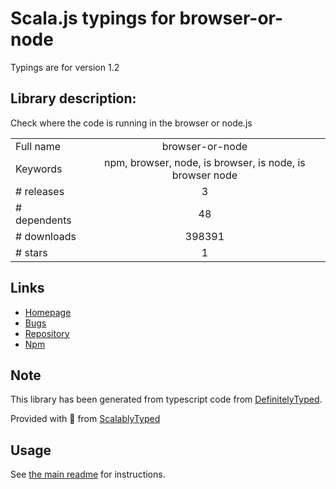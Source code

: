 
# Scala.js typings for browser-or-node

Typings are for version 1.2

## Library description:
Check where the code is running in the browser or node.js

|                    |                 |
| ------------------ | :-------------: |
| Full name          | browser-or-node |
| Keywords           | npm, browser, node, is browser, is node, is browser node |
| # releases         | 3 |
| # dependents       | 48 |
| # downloads        | 398391 |
| # stars            | 1 |

## Links
- [Homepage](https://github.com/flexdinesh/browser-or-node#readme)
- [Bugs](https://github.com/flexdinesh/browser-or-node/issues)
- [Repository](https://github.com/flexdinesh/browser-or-node)
- [Npm](https://www.npmjs.com/package/browser-or-node)
    


## Note
This library has been generated from typescript code from [DefinitelyTyped](https://definitelytyped.org).

Provided with :purple_heart: from [ScalablyTyped](https://github.com/oyvindberg/ScalablyTyped)

## Usage
See [the main readme](../../readme.md) for instructions.


